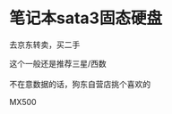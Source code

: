 # 笔记本sata3固态硬盘


去京东转卖，买二手

这个一般还是推荐三星/西数<br />
<br />
不在意数据的话，狗东自营店挑个喜欢的<img id="aimg_hVrPg" onclick="zoom(this, this.src, 0, 0, 0)" class="zoom" src="https://cdn.jsdelivr.net/gh/hishis/forum-master/public/images/patch.gif" onmouseover="img_onmouseoverfunc(this)" onload="thumbImg(this)" border="0" alt="" />

MX500
